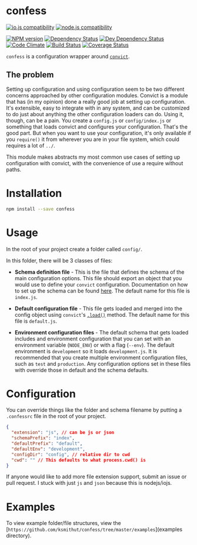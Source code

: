 # confess

[![io.js compatibility](https://img.shields.io/badge/io.js-compatible-brightgreen.svg?style=flat)](https://iojs.org/)
[![node.js compatibility](https://img.shields.io/badge/node.js-compatible-brightgreen.svg?style=flat)](https://nodejs.org/)

[![NPM version](http://img.shields.io/npm/v/confess.svg?style=flat)](https://www.npmjs.org/package/confess)
[![Dependency Status](http://img.shields.io/david/ksmithut/confess.svg?style=flat)](https://david-dm.org/ksmithut/confess)
[![Dev Dependency Status](http://img.shields.io/david/dev/ksmithut/confess.svg?style=flat)](https://david-dm.org/ksmithut/confess#info=devDependencies&view=table)
[![Code Climate](http://img.shields.io/codeclimate/github/ksmithut/confess.svg?style=flat)](https://codeclimate.com/github/ksmithut/confess)
[![Build Status](http://img.shields.io/travis/ksmithut/confess/master.svg?style=flat)](https://travis-ci.org/ksmithut/confess)
[![Coverage Status](http://img.shields.io/codeclimate/coverage/github/ksmithut/confess.svg?style=flat)](https://codeclimate.com/github/ksmithut/confess)

`confess` is a configuration wrapper around
[`convict`](https://github.com/mozilla/node-convict).

## The problem

Setting up configuration and using configuration seem to be two different
concerns approached by other configuration modules. Convict is a module that has
(in my opinion) done a really good job at setting up configuration. It's
extensible, easy to integrate with in any system, and can be customized to do
just about anything the other configuration loaders can do. Using it, though,
can be a pain. You create a `config.js` or `config/index.js` or something that
loads convict and configures your configuration. That's the good part. But when
you want to use your configuration, it's only available if you `require()` it
from wherever you are in your file system, which could requires a lot of `../`.

This module makes abstracts my most common use cases of setting up configuration
with convict, with the convenience of use a require without paths.

# Installation

```bash
npm install --save confess
```

# Usage

In the root of your project create a folder called `config/`.

In this folder, there will be 3 classes of files:

* **Schema definition file** - This is the file that defines the schema of the
main configuration options. This file should export an object that you would use
to define your `convict` configuration. Documentation on how to set up the
schema can be found [here](https://github.com/mozilla/node-convict#the-schema).
The default name for this file is `index.js`.

* **Default configuration file** - This file gets loaded and merged into the
config object using `convict`'s
[`.load()`](https://github.com/mozilla/node-convict#configloadobject) method.
The default name for this file is `default.js`.

* **Environment configuration files** - The default schema that gets loaded
includes and environment configuration that you can set with an environment
variable (`NODE_ENV`) or with a flag (`--env`). The default environment is
`development` so it loads `development.js`. It is recommended that you create
multiple environment configuration files, such as `test` and `production`. Any
configuration options set in these files with override those in default and the
schema defaults.

# Configuration

You can override things like the folder and schema filename by putting a
`.confessrc` file in the root of your project.

```json
{
  "extension": "js", // can be js or json
  "schemaPrefix": "index",
  "defaultPrefix": "default",
  "defaultEnv": "development",
  "configDir": "config", // relative dir to cwd
  "cwd": "" // This defaults to what process.cwd() is
}
```

If anyone would like to add more file extension support, submit an issue or pull request. I stuck with just `js` and `json` because this is nodejs/iojs.

# Examples

To view example folder/file structures, view the
[`https://github.com/ksmithut/confess/tree/master/examples`](examples directory).
